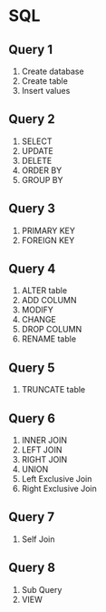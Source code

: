 # SQL
## Query 1
  1. Create database
  2. Create table
  3. Insert values

## Query 2
  1. SELECT
  2. UPDATE
  3. DELETE
  4. ORDER BY
  5. GROUP BY

## Query 3
  1. PRIMARY KEY
  2. FOREIGN KEY

## Query 4
  1. ALTER table
  2. ADD COLUMN
  3. MODIFY
  4. CHANGE
  5. DROP COLUMN
  6. RENAME table

## Query 5
  1. TRUNCATE table

## Query 6
  1. INNER JOIN
  2. LEFT JOIN
  3. RIGHT JOIN
  4. UNION
  5. Left Exclusive Join
  6. Right Exclusive Join

## Query 7
  1. Self Join

## Query 8
  1. Sub Query
  2. VIEW
